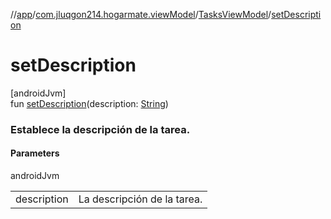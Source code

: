 //[app](../../../index.md)/[com.jluqgon214.hogarmate.viewModel](../index.md)/[TasksViewModel](index.md)/[setDescription](set-description.md)

# setDescription

[androidJvm]\
fun [setDescription](set-description.md)(description: [String](https://kotlinlang.org/api/latest/jvm/stdlib/kotlin-stdlib/kotlin/-string/index.html))

###  Establece la descripción de la tarea.

#### Parameters

androidJvm

| | |
|---|---|
| description | La descripción de la tarea. |
